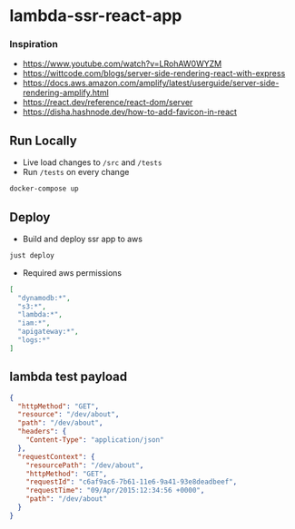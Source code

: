 # lambda-ssr-react-app

### Inspiration

- https://www.youtube.com/watch?v=LRohAW0WYZM
- https://wittcode.com/blogs/server-side-rendering-react-with-express
- https://docs.aws.amazon.com/amplify/latest/userguide/server-side-rendering-amplify.html
- https://react.dev/reference/react-dom/server
- https://disha.hashnode.dev/how-to-add-favicon-in-react

## Run Locally

- Live load changes to `/src` and `/tests`
- Run `/tests` on every change

```sh
docker-compose up
```

## Deploy

- Build and deploy ssr app to aws

```sh
just deploy
```

- Required aws permissions

```json
[
  "dynamodb:*", 
  "s3:*", 
  "lambda:*", 
  "iam:*",
  "apigateway:*",
  "logs:*"
]
```

## lambda test payload

```json
{
  "httpMethod": "GET",
  "resource": "/dev/about",
  "path": "/dev/about",
  "headers": {
    "Content-Type": "application/json"
  },
  "requestContext": {
    "resourcePath": "/dev/about",
    "httpMethod": "GET",
    "requestId": "c6af9ac6-7b61-11e6-9a41-93e8deadbeef",
    "requestTime": "09/Apr/2015:12:34:56 +0000",
    "path": "/dev/about"
  }
}
```